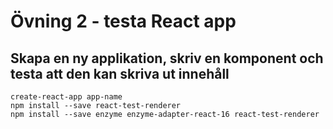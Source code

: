 

# Övning 2 - testa React app

## Skapa en ny applikation, skriv en komponent och testa att den kan skriva ut innehåll

```
create-react-app app-name
npm install --save react-test-renderer
npm install --save enzyme enzyme-adapter-react-16 react-test-renderer

```


